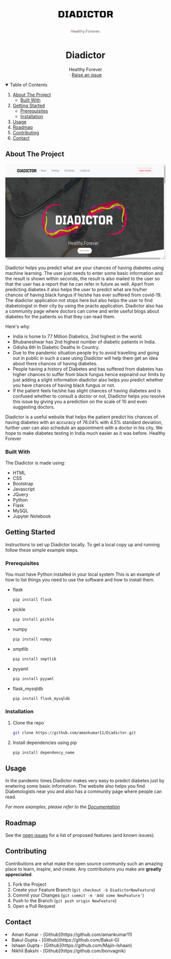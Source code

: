 
<!-- PROJECT LOGO -->
<br />
<p align="center">
  <a href="https://github.com/othneildrew/Best-README-Template">
    <img src="./static/media/diadictor1.PNG" alt="Logo" width="200" height="100">
  </a>

  <h1 align="center">Diadictor</h1>
  

  <p align="center">
    Healthy Forever 
    <br />
    <!-- <a href="https://github.com/othneildrew/Best-README-Template">Visit website</a> -->
    ·
    <a href="https://github.com/othneildrew/Best-README-Template/issues">Raise an issue</a>
    
  </p>
</p>



<!-- TABLE OF CONTENTS -->
<details open="open">
  <summary>Table of Contents</summary>
  <ol>
    <li>
      <a href="#about-the-project">About The Project</a>
      <ul>
        <li><a href="#built-with">Built With</a></li>
      </ul>
    </li>
    <li>
      <a href="#getting-started">Getting Started</a>
      <ul>
        <li><a href="#prerequisites">Prerequisites</a></li>
        <li><a href="#installation">Installation</a></li>
      </ul>
    </li>
    <li><a href="#usage">Usage</a></li>
    <li><a href="#roadmap">Roadmap</a></li>
    <li><a href="#contributing">Contributing</a></li>
    <li><a href="#contact">Contact</a></li>
  </ol>
</details>



<!-- ABOUT THE PROJECT -->
## About The Project

<img src="./static/media/ss1.PNG" alt="Logo" width="600" height="300">

Diadictor helps you predict what are your chances of having diabetes using machine learning. The user just needs to enter some basic information and the result is shown within seconds, the result is also mailed to the user so that the user has a report that he can refer in future as well. Apart from predicting diabetes it also helps the user to predict what are his/her chances of having black fungus if he/she has ever suffered from covid-19.
The diadictor application not stops here but also helps the user to find diabetologist in their city by using the practo application. Diadictor also has a community page where doctors can come and write useful blogs about diabetes for the patients so that they can read them.

Here's why:
* India is home to 77 Million Diabetics, 2nd highest in the world.
* Bhubaneshwar has 2nd highest number of diabetic patients in India.
* Odisha 6th In Diabetic Deaths In Country.
* Due to the pandemic situation people try to avoid traveliing and going out in public in such a case using Diadictor will help them get an idea about there chances of having diabetes.
* People having a history of Diabetes and has suffered from diabetes has higher chances to suffer from black fungus hence expnaind our limits by just adding a slight information diadictor also helps you predict whether you have chances of having black fungus or not.
* If the patient feels he/she has slight chances of having diabetes and is confused whether to consult a doctor or not, Diadictor helps you resolve this issue by giving you a prediction on the scale of 10 and even suggesting doctors.

Diadictor is a useful website that helps the patient predict his chances of having diabetes with an accuracy of 76.04% with 4.5% standard deviation, further user can also schedule an appointment with a doctor in his city.
We hope to make diabetes testing in India much easier as it was before.
Healthy Forever

### Built With

The Diadictor is made using:
* HTML
* CSS
* Bootstrap
* Javascript
* JQuery
* Python
* Flask
* MySQL
* Jupyter Notebook



<!-- GETTING STARTED -->
## Getting Started

Instructions to set up Diadictor locally.
To get a local copy up and running follow these simple example steps.

### Prerequisites
You must have Python installed in your local system
This is an example of how to list things you need to use the software and how to install them.
* flask
  ```sh
  pip install flask
  ```
  
* pickle
  ```sh
  pip install pickle
  ```
  
* numpy
  ```sh
  pip install numpy
  ```
  
* smptlib
  ```sh
  pip install smptlib
  ```

* pyyaml
  ```sh
  pip install pyyaml
  ```

* flask_mysqldb
  ```sh
  pip install flask_mysqldb
  ```

### Installation
 
1. Clone the repo
   ```sh
   git clone https://github.com/amankumar11/Diadictor.git
   ```
2. Install dependencies using pip
   ```sh
   pip install dependency_name
   ```


<!-- USAGE EXAMPLES -->
## Usage

In the pandemic times Diadictor makes very easy to predict diabetes just by enetering some basic information. The website also helps you find Diabetologists near you and also has a community page where people can read.

_For more examples, please refer to the [Documentation](https://example.com)_



<!-- ROADMAP -->
## Roadmap

See the [open issues](https://github.com/amankumar11/Diadictor/issues) for a list of proposed features (and known issues).



<!-- CONTRIBUTING -->
## Contributing

Contributions are what make the open source community such an amazing place to learn, inspire, and create. Any contributions you make are **greatly appreciated**.

1. Fork the Project
2. Create your Feature Branch (`git checkout -b DiadictorNewFeature`)
3. Commit your Changes (`git commit -m 'Add some NewFeature'`)
4. Push to the Branch (`git push origin NewFeature`)
5. Open a Pull Request


<!-- CONTACT -->
## Contact
<li>
Aman Kumar - [Github](https://github.com/amankumar11)
<li>
Bakul Gupta - [Github](https://github.com/Bakul-G)
<li>
Ishaan Gupta - [Github](https://github.com/Majin-Ishaan)
<li>
Nikhil Bakshi - [Github](https://github.com/bonvagnik)


